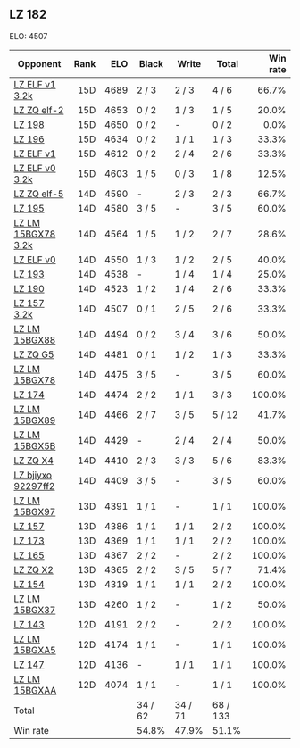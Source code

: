 ## LZ 182 ##

ELO: 4507

Opponent | Rank | ELO | Black | Write | Total | Win rate
---------|-----:|----:|-------|-------|-------|-------:
[LZ ELF v1 3.2k](LZ%20ELF%20v1%203.2k.md) | 15D | 4689 | 2 / 3 | 2 / 3 | 4 / 6 | 66.7%
[LZ ZQ elf-2](LZ%20ZQ%20elf-2.md) | 15D | 4653 | 0 / 2 | 1 / 3 | 1 / 5 | 20.0%
[LZ 198](LZ%20198.md) | 15D | 4650 | 0 / 2 | - | 0 / 2 | 0.0%
[LZ 196](LZ%20196.md) | 15D | 4634 | 0 / 2 | 1 / 1 | 1 / 3 | 33.3%
[LZ ELF v1](LZ%20ELF%20v1.md) | 15D | 4612 | 0 / 2 | 2 / 4 | 2 / 6 | 33.3%
[LZ ELF v0 3.2k](LZ%20ELF%20v0%203.2k.md) | 15D | 4603 | 1 / 5 | 0 / 3 | 1 / 8 | 12.5%
[LZ ZQ elf-5](LZ%20ZQ%20elf-5.md) | 14D | 4590 | - | 2 / 3 | 2 / 3 | 66.7%
[LZ 195](LZ%20195.md) | 14D | 4580 | 3 / 5 | - | 3 / 5 | 60.0%
[LZ LM 15BGX78 3.2k](LZ%20LM%2015BGX78%203.2k.md) | 14D | 4564 | 1 / 5 | 1 / 2 | 2 / 7 | 28.6%
[LZ ELF v0](LZ%20ELF%20v0.md) | 14D | 4550 | 1 / 3 | 1 / 2 | 2 / 5 | 40.0%
[LZ 193](LZ%20193.md) | 14D | 4538 | - | 1 / 4 | 1 / 4 | 25.0%
[LZ 190](LZ%20190.md) | 14D | 4523 | 1 / 2 | 1 / 4 | 2 / 6 | 33.3%
[LZ 157 3.2k](LZ%20157%203.2k.md) | 14D | 4507 | 0 / 1 | 2 / 5 | 2 / 6 | 33.3%
[LZ LM 15BGX88](LZ%20LM%2015BGX88.md) | 14D | 4494 | 0 / 2 | 3 / 4 | 3 / 6 | 50.0%
[LZ ZQ G5](LZ%20ZQ%20G5.md) | 14D | 4481 | 0 / 1 | 1 / 2 | 1 / 3 | 33.3%
[LZ LM 15BGX78](LZ%20LM%2015BGX78.md) | 14D | 4475 | 3 / 5 | - | 3 / 5 | 60.0%
[LZ 174](LZ%20174.md) | 14D | 4474 | 2 / 2 | 1 / 1 | 3 / 3 | 100.0%
[LZ LM 15BGX89](LZ%20LM%2015BGX89.md) | 14D | 4466 | 2 / 7 | 3 / 5 | 5 / 12 | 41.7%
[LZ LM 15BGX5B](LZ%20LM%2015BGX5B.md) | 14D | 4429 | - | 2 / 4 | 2 / 4 | 50.0%
[LZ ZQ X4](LZ%20ZQ%20X4.md) | 14D | 4410 | 2 / 3 | 3 / 3 | 5 / 6 | 83.3%
[LZ bjiyxo 92297ff2](LZ%20bjiyxo%2092297ff2.md) | 14D | 4409 | 3 / 5 | - | 3 / 5 | 60.0%
[LZ LM 15BGX97](LZ%20LM%2015BGX97.md) | 13D | 4391 | 1 / 1 | - | 1 / 1 | 100.0%
[LZ 157](LZ%20157.md) | 13D | 4386 | 1 / 1 | 1 / 1 | 2 / 2 | 100.0%
[LZ 173](LZ%20173.md) | 13D | 4369 | 1 / 1 | 1 / 1 | 2 / 2 | 100.0%
[LZ 165](LZ%20165.md) | 13D | 4367 | 2 / 2 | - | 2 / 2 | 100.0%
[LZ ZQ X2](LZ%20ZQ%20X2.md) | 13D | 4365 | 2 / 2 | 3 / 5 | 5 / 7 | 71.4%
[LZ 154](LZ%20154.md) | 13D | 4319 | 1 / 1 | 1 / 1 | 2 / 2 | 100.0%
[LZ LM 15BGX37](LZ%20LM%2015BGX37.md) | 13D | 4260 | 1 / 2 | - | 1 / 2 | 50.0%
[LZ 143](LZ%20143.md) | 12D | 4191 | 2 / 2 | - | 2 / 2 | 100.0%
[LZ LM 15BGXA5](LZ%20LM%2015BGXA5.md) | 12D | 4174 | 1 / 1 | - | 1 / 1 | 100.0%
[LZ 147](LZ%20147.md) | 12D | 4136 | - | 1 / 1 | 1 / 1 | 100.0%
[LZ LM 15BGXAA](LZ%20LM%2015BGXAA.md) | 12D | 4074 | 1 / 1 | - | 1 / 1 | 100.0%
Total | | | 34 / 62 | 34 / 71 | 68 / 133 | 
Win rate| | | 54.8% | 47.9% | 51.1% | 
